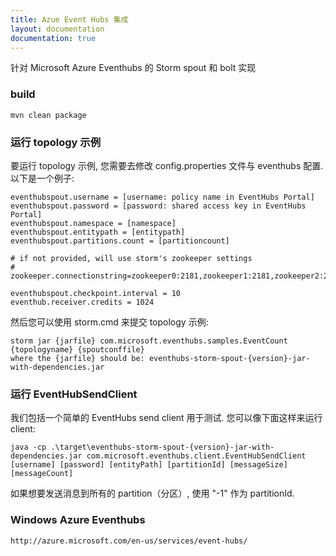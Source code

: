 ```yaml
---
title: Azue Event Hubs 集成
layout: documentation
documentation: true
---
```


针对 Microsoft Azure Eventhubs 的 Storm spout 和 bolt 实现

### build ###
	mvn clean package

### 运行 topology 示例 ###
要运行 topology 示例, 您需要去修改 config.properties 文件与 eventhubs 配置. 
以下是一个例子:

	eventhubspout.username = [username: policy name in EventHubs Portal]
	eventhubspout.password = [password: shared access key in EventHubs Portal]
	eventhubspout.namespace = [namespace]
	eventhubspout.entitypath = [entitypath]
	eventhubspout.partitions.count = [partitioncount]

	# if not provided, will use storm's zookeeper settings
	# zookeeper.connectionstring=zookeeper0:2181,zookeeper1:2181,zookeeper2:2181

	eventhubspout.checkpoint.interval = 10
	eventhub.receiver.credits = 1024

然后您可以使用 storm.cmd 来提交 topology 示例:

	storm jar {jarfile} com.microsoft.eventhubs.samples.EventCount {topologyname} {spoutconffile}
	where the {jarfile} should be: eventhubs-storm-spout-{version}-jar-with-dependencies.jar

### 运行 EventHubSendClient ###
我们包括一个简单的 EventHubs send client 用于测试.
您可以像下面这样来运行 client:

	java -cp .\target\eventhubs-storm-spout-{version}-jar-with-dependencies.jar com.microsoft.eventhubs.client.EventHubSendClient
 	[username] [password] [entityPath] [partitionId] [messageSize] [messageCount]

如果想要发送消息到所有的 partition（分区）, 使用 "-1" 作为 partitionId.

### Windows Azure Eventhubs ###
	http://azure.microsoft.com/en-us/services/event-hubs/

